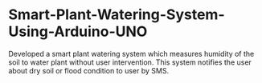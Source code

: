 # Smart-Plant-Watering-System-Using-Arduino-UNO
Developed a smart plant watering system which measures humidity of the soil to water plant without user intervention. This system notifies the user about dry soil or flood condition to user by SMS.
